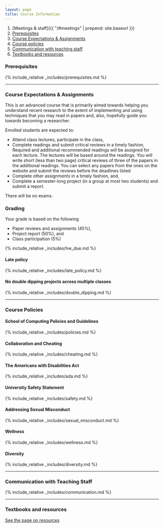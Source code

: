 ```yaml
---
layout: page
title: Course Information
---
```


1. [Meetings & staff]({{ "/#meetings" | prepend: site.baseurl }})
2. [Prerequisites](#prerequisites)
3. [Course Expectations & Assignments](#expectations)
4. [Course policies](#course-policies)
5. [Communication with teaching staff](#communication)
6. [Textbooks and resources](resources.html)

### Prerequisites
<a name="prerequisites">

{% include_relative _includes/prerequisites.md %}

----

### Course Expectations & Assignments
<a name="expectations">

This is an advanced course that is primarily aimed towards helping you
understand recent research to the extent of implementing and using techniques
that you may read in papers and, also, hopefully guide you towards becoming a
researcher.

Enrolled students are expected to:

* Attend class lectures, participate in the class,
* Complete readings and submit critical reviews in a timely fashion,<br/>
  Required and additional recommended readings will be assigned for each
  lecture. The lectures will be based around the readings.  You will write short
  (less than two page) critical reviews of three of the papers in the additional
  readings. You can select any papers from the ones on the website and submit
  the reviews before the deadlines listed
* Complete other assignments in a timely fashion, and,
* Complete a semester-long project (in a group at most two students) and submit
  a report.

There will be no exams.

### Grading

Your grade is based on the following

* Paper reviews and assignments (45%),
* Project report (50%), and
* Class participation (5%)

{% include_relative _includes/hw_due.md %}

#### Late policy 

{% include_relative _includes/late_policy.md %}

#### No double dipping projects across multiple classes
{% include_relative _includes/double_dipping.md %}


----

### Course Policies
<a name="course-policies">

#### School of Computing Policies and Guidelines

{% include_relative _includes/policies.md %}

#### Collaboration and Cheating

{% include_relative _includes/cheating.md %}


#### The Americans with Disabilities Act

{% include_relative _includes/ada.md %}

#### University Safety Statement

{% include_relative _includes/safety.md %}

#### Addressing Sexual Misconduct

{% include_relative _includes/sexual_misconduct.md %}

#### Wellness

{% include_relative _includes/wellness.md %}

#### Diversity

{% include_relative _includes/diversity.md %}


----

### Communication with Teaching Staff
<a name="communication">

{% include_relative _includes/communication.md %}

----

### Textbooks and resources

[See the page on resources](resources.html)
